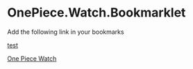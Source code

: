 # OnePiece.Watch.Bookmarklet

Add the following link in your bookmarks

<a href="https://www.google.com">test</a>

<a href="javascript:(function(){
var s = document.createElement('script');
s.setAttribute('src','https://raw.githubusercontent.com/itholoenos/OnePiece.Watch.Bookmarklet/master/script.js');
document.body.appendChild(s)}());">One Piece Watch</a>
